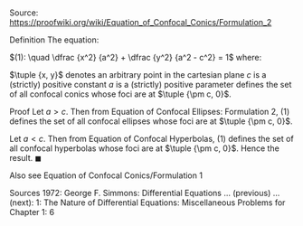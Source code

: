 # 

Source: https://proofwiki.org/wiki/Equation_of_Confocal_Conics/Formulation_2



Definition
The equation:

$(1): \quad \dfrac {x^2} {a^2} + \dfrac {y^2} {a^2 - c^2} = 1$
where:

$\tuple {x, y}$ denotes an arbitrary point in the cartesian plane
$c$ is a (strictly) positive constant
$a$ is a (strictly) positive parameter
defines the set of all confocal conics whose foci are at $\tuple {\pm c, 0}$.


Proof
Let $a > c$.
Then from Equation of Confocal Ellipses: Formulation 2, $(1)$ defines the set of all confocal ellipses whose foci are at $\tuple {\pm c, 0}$.

Let $a < c$.
Then from Equation of Confocal Hyperbolas, $(1)$ defines the set of all confocal hyperbolas whose foci are at $\tuple {\pm c, 0}$.
Hence the result.
$\blacksquare$


Also see
Equation of Confocal Conics/Formulation 1


Sources
1972: George F. Simmons: Differential Equations ... (previous) ... (next): $1$: The Nature of Differential Equations: Miscellaneous Problems for Chapter $1$: $6$




